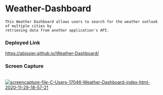 # Weather-Dashboard
```
This Weather Dashboard allows users to search for the weather outlook of multiple cities by 
retrieving data from another application's API. 
```

### Deployed Link
https://abissier.github.io/Weather-Dashboard/ 


### Screen Capture
<br>
<a href='https://postimg.cc/sQQwVMBd' target='_blank'><img src='https://i.postimg.cc/sQQwVMBd/screencapture-file-C-Users-17046-Weather-Dashboard-index-html-2020-11-29-18-57-21.png' border='0' alt='screencapture-file-C-Users-17046-Weather-Dashboard-index-html-2020-11-29-18-57-21'/></a>
